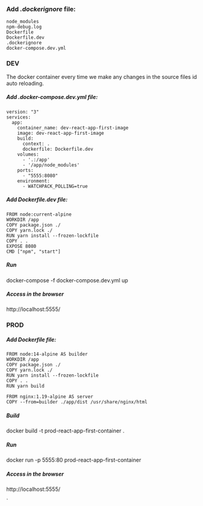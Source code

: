 ### Add *.dockerignore* file:

    node_modules
    npm-debug.log
    Dockerfile
    Dockerfile.dev
    .dockerignore
    docker-compose.dev.yml

### DEV

The docker container every time we make any changes in the source files id auto reloading.

##### Add *.docker-compose.dev.yml* file:
    version: "3"
    services:
      app:
        container_name: dev-react-app-first-image
        image: dev-react-app-first-image
        build:
          context: .
          dockerfile: Dockerfile.dev
        volumes:
          - '.:/app'
          - '/app/node_modules'
        ports:
          - "5555:8080"
        environment:
          - WATCHPACK_POLLING=true

##### Add *Dockerfile.dev* file:
    FROM node:current-alpine    
    WORKDIR /app
    COPY package.json ./
    COPY yarn.lock ./
    RUN yarn install --frozen-lockfile
    COPY . .
    EXPOSE 8080
    CMD ["npm", "start"]

##### Run

docker-compose -f docker-compose.dev.yml up

##### Access in the browser

http://localhost:5555/

### PROD

##### Add *Dockerfile* file:

    FROM node:14-alpine AS builder
    WORKDIR /app
    COPY package.json ./
    COPY yarn.lock ./
    RUN yarn install --frozen-lockfile
    COPY . .
    RUN yarn build
    
    FROM nginx:1.19-alpine AS server
    COPY --from=builder ./app/dist /usr/share/nginx/html

##### Build

docker build -t prod-react-app-first-container .

##### Run

docker run -p 5555:80 prod-react-app-first-container

##### Access in the browser

http://localhost:5555/



`
